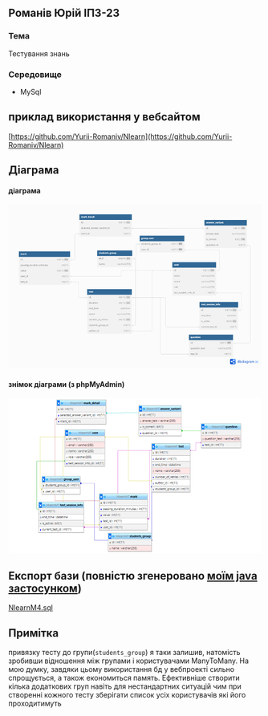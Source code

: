 ## Романів Юрій ІПЗ-23

### Тема
Тестування знань
### Середовище
- MySql

## приклад використання у вебсайтом
[https://github.com/Yurii-Romaniv/Nlearn](https://github.com/Yurii-Romaniv/Nlearn)


## Діаграма

#### діаграма
![image](img.png)

#### знімок діаграми (з phpMyAdmin)
![image](schemaScreen.png)

## Експорт бази (повністю згенеровано [моїм java застосунком](https://github.com/Yurii-Romaniv/Nlearn))
[NlearnM4.sql](NlearnM4.sql)

## Примітка
привязку тесту до групи(`students_group`) я таки залишив, натомість зробивши відношення між групами і користувачами ManyToMany. На мою думку, завдяки цьому використання бд у вебпроекті сильно спрощується, а також економиться память. Ефективніше створити кілька додаткових груп навіть для нестандартних ситуацій чим при створенні кожного тесту зберігати список усіх користувачів які його проходитимуть 